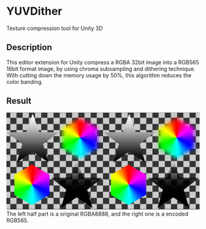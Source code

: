 YUVDither
====
Texture compression tool for Unity 3D

## Description
This editor extension for Unity compress a RGBA 32bit image into a RGB565 16bit format image, by using chroma subsampling and dithering technique.
With cutting down the memory usage by 50%, this algorithm reduces the color banding.

## Result
![Example](https://github.com/taqu/YUVDither/blob/master/result.png)
The left half part is a original RGBA8888, and the right one is a encoded RGB565.
